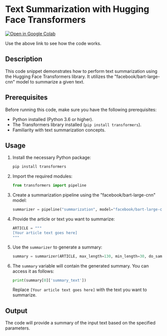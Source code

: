 
# Text Summarization with Hugging Face Transformers

[![Open in Google Colab](https://colab.research.google.com/assets/colab-badge.svg)](https://colab.research.google.com/drive/1ScT5B-DI1C01zxFGSSY6YHF62xVIWEv2?usp=sharing)

Use the above link to see how the code works.

## Description

This code snippet demonstrates how to perform text summarization using the Hugging Face Transformers library. It utilizes the "facebook/bart-large-cnn" model to summarize a given text.

## Prerequisites

Before running this code, make sure you have the following prerequisites:

- Python installed (Python 3.6 or higher).
- The Transformers library installed (`pip install transformers`).
- Familiarity with text summarization concepts.

## Usage

1. Install the necessary Python package:

   ```bash
   pip install transformers
   ```

2. Import the required modules:

   ```python
   from transformers import pipeline
   ```

3. Create a summarization pipeline using the "facebook/bart-large-cnn" model:

   ```python
   summarizer = pipeline("summarization", model="facebook/bart-large-cnn")
   ```

4. Provide the article or text you want to summarize:

   ```python
   ARTICLE = """
   [Your article text goes here]
   """
   ```

5. Use the `summarizer` to generate a summary:

   ```python
   summary = summarizer(ARTICLE, max_length=130, min_length=30, do_sample=False)
   ```

6. The `summary` variable will contain the generated summary. You can access it as follows:

   ```python
   print(summary[0]['summary_text'])
   ```

   Replace `[Your article text goes here]` with the text you want to summarize.

## Output

The code will provide a summary of the input text based on the specified parameters.
